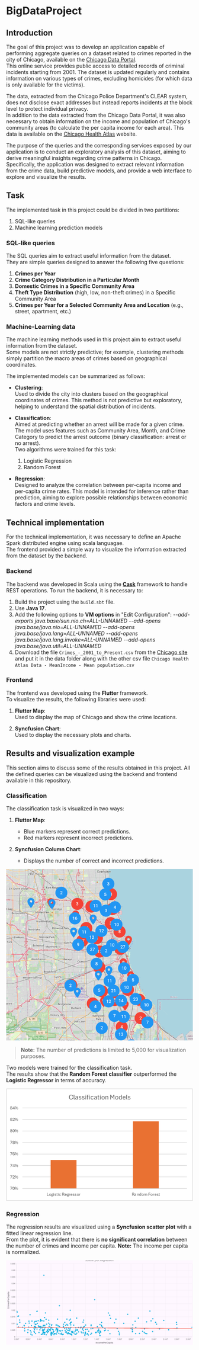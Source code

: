 # BigDataProject

## Introduction

The goal of this project was to develop an application capable of performing aggregate queries on a dataset related to crimes reported in the city of Chicago, available on the [Chicago Data Portal](https://data.cityofchicago.org/).  
This online service provides public access to detailed records of criminal incidents starting from 2001. The dataset is updated regularly and contains information on various types of crimes, excluding homicides (for which data is only available for the victims). 

The data, extracted from the Chicago Police Department's CLEAR system, does not disclose exact addresses but instead reports incidents at the block level to protect individual privacy.  
In addition to the data extracted from the Chicago Data Portal, it was also necessary to obtain information on the income and population of Chicago's community areas (to calculate the per capita income for each area). This data is available on the [Chicago Health Atlas](https://chicagohealthatlas.org/) website.

The purpose of the queries and the corresponding services exposed by our application is to conduct an exploratory analysis of this dataset, aiming to derive meaningful insights regarding crime patterns in Chicago.  
Specifically, the application was designed to extract relevant information from the crime data, build predictive models, and provide a web interface to explore and visualize the results.

## Task

The implemented task in this project could be divided in two partitions:

1) SQL-like queries
2) Machine learning prediction models

### SQL-like queries

The SQL queries aim to extract useful information from the dataset.  
They are simple queries designed to answer the following five questions:

1. **Crimes per Year**  
2. **Crime Category Distribution in a Particular Month**  
3. **Domestic Crimes in a Specific Community Area**  
4. **Theft Type Distribution** (high, low, non-theft crimes) in a Specific Community Area  
5. **Crimes per Year for a Selected Community Area and Location** (e.g., street, apartment, etc.)


### Machine-Learning data

The machine learning methods used in this project aim to extract useful information from the dataset.  
Some models are not strictly predictive; for example, clustering methods simply partition the macro areas of crimes based on geographical coordinates.

The implemented models can be summarized as follows:

- **Clustering**:  
  Used to divide the city into clusters based on the geographical coordinates of crimes. This method is not predictive but exploratory, helping to understand the spatial distribution of incidents.

- **Classification**:  
  Aimed at predicting whether an arrest will be made for a given crime. The model uses features such as Community Area, Month, and Crime Category to predict the arrest outcome (binary classification: arrest or no arrest).  
  Two algorithms were trained for this task:
  1) Logistic Regression
  2) Random Forest

- **Regression**:  
  Designed to analyze the correlation between per-capita income and per-capita crime rates. This model is intended for inference rather than prediction, aiming to explore possible relationships between economic factors and crime levels.

## Technical implementation

For the technical implementation, it was necessary to define an Apache Spark distributed engine using scala languagae.  
The frontend provided a simple way to visualize the information extracted from the dataset by the backend.

### Backend

The backend was developed in Scala using the [**Cask**](https://com-lihaoyi.github.io/cask/) framework to handle REST operations.
To run the backend, it is necessary to:

1. Build the project using the `build.sbt` file.
2. Use **Java 17**.
3. Add the following options to **VM options** in "Edit Configuration":
 *--add-exports java.base/sun.nio.ch=ALL-UNNAMED --add-opens java.base/java.nio=ALL-UNNAMED --add-opens java.base/java.lang=ALL-UNNAMED --add-opens java.base/java.lang.invoke=ALL-UNNAMED --add-opens java.base/java.util=ALL-UNNAMED*
4. Download the file ```Crimes_-_2001_to_Present.csv``` from the [Chicago site](https://data.cityofchicago.org/Public-Safety/Crimes-2001-to-Present/ijzp-q8t2/about_data) and put it in the data folder along with the other csv file `Chicago Health Atlas Data - MeanIncome - Mean population.csv`

### Frontend

The frontend was developed using the **Flutter** framework.  
To visualize the results, the following libraries were used:

1. **Flutter Map**:  
   Used to display the map of Chicago and show the crime locations.

2. **Syncfusion Chart**:  
   Used to display the necessary plots and charts.

## Results and visualization example

This section aims to discuss some of the results obtained in this project.
All the defined queries can be visualized using the backend and frontend available in this repository.

### Classification

The classification task is visualized in two ways:

1. **Flutter Map**:  
   - Blue markers represent correct predictions.  
   - Red markers represent incorrect predictions.

2. **Syncfusion Column Chart**:  
   - Displays the number of correct and incorrect predictions.

![Classification map](assets/classification_map.png)

> **Note:** The number of predictions is limited to 5,000 for visualization purposes.

Two models were trained for the classification task.  
The results show that the **Random Forest classifier** outperformed the **Logistic Regressor** in terms of accuracy.

![Classification map](assets/classification_model_chart.png)

### Regression

The regression results are visualized using a **Syncfusion scatter plot** with a fitted linear regression line.  
From the plot, it is evident that there is **no significant correlation** between the number of crimes and income per capita.
**Note:** The income per capita is normalized.

![Classification map](assets/regression_plot.png)


